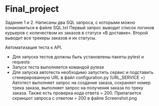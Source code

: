 # Final_project
Задание 1 и 2.
Написаны два SQL запроса, с которыми можно ознакомиться в файле SQL.txt Первый запрос выводит список логинов курьеров с количеством их заказов в статусе «В доставке». Второй выводит все трекеры заказов и их статусы.

Автоматизация теста к API.
- Для запуска тестов должны быть установлены пакеты pytest и requests
- Запуск теста выполняется командой pytesе
- Для запуска автотеста необходимо запустить сервис и подставить сгенерированную URL в файл configuration.py (URL_SERVICE =)
Автотест выполняет запрос на создание заказа, сохраняет номер трека заказа, выполняет запрос на получения заказа по треку заказа. Также есть проверка кода ответа = 200.
Прилагается скриншот запроса с ответом = 200 в файле Screenshot.png
